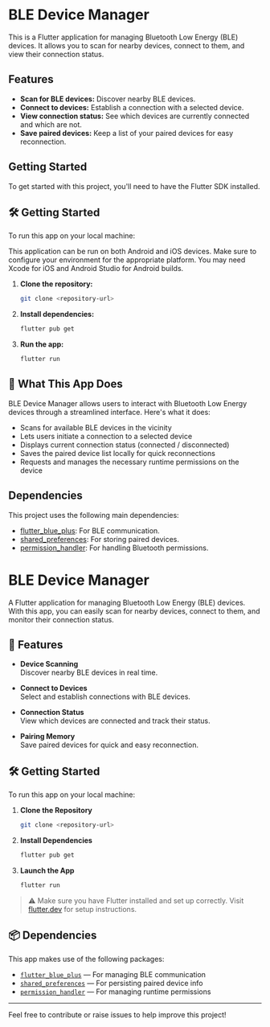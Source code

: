 # BLE Device Manager

This is a Flutter application for managing Bluetooth Low Energy (BLE) devices. It allows you to scan for nearby devices, connect to them, and view their connection status.

## Features

*   **Scan for BLE devices:** Discover nearby BLE devices.
*   **Connect to devices:** Establish a connection with a selected device.
*   **View connection status:** See which devices are currently connected and which are not.
*   **Save paired devices:** Keep a list of your paired devices for easy reconnection.

## Getting Started

To get started with this project, you'll need to have the Flutter SDK installed.

## 🛠 Getting Started

To run this app on your local machine:

This application can be run on both Android and iOS devices. Make sure to configure your environment for the appropriate platform. You may need Xcode for iOS and Android Studio for Android builds.

1.  **Clone the repository:**
    ```bash
    git clone <repository-url>
    ```
2.  **Install dependencies:**
    ```bash
    flutter pub get
    ```
3.  **Run the app:**
    ```bash
    flutter run
    ```

## 📱 What This App Does

BLE Device Manager allows users to interact with Bluetooth Low Energy devices through a streamlined interface. Here's what it does:

- Scans for available BLE devices in the vicinity
- Lets users initiate a connection to a selected device
- Displays current connection status (connected / disconnected)
- Saves the paired device list locally for quick reconnections
- Requests and manages the necessary runtime permissions on the device

## Dependencies

This project uses the following main dependencies:

*   [flutter_blue_plus](https://pub.dev/packages/flutter_blue_plus): For BLE communication.
*   [shared_preferences](https://pub.dev/packages/shared_preferences): For storing paired devices.
*   [permission_handler](https://pub.dev/packages/permission_handler): For handling Bluetooth permissions.
# BLE Device Manager

A Flutter application for managing Bluetooth Low Energy (BLE) devices. With this app, you can easily scan for nearby devices, connect to them, and monitor their connection status.

## 🚀 Features

- **Device Scanning**  
  Discover nearby BLE devices in real time.

- **Connect to Devices**  
  Select and establish connections with BLE devices.

- **Connection Status**  
  View which devices are connected and track their status.

- **Pairing Memory**  
  Save paired devices for quick and easy reconnection.

## 🛠 Getting Started

To run this app on your local machine:

1. **Clone the Repository**
    ```bash
    git clone <repository-url>
    ```

2. **Install Dependencies**
    ```bash
    flutter pub get
    ```

3. **Launch the App**
    ```bash
    flutter run
    ```

> ⚠️ Make sure you have Flutter installed and set up correctly. Visit [flutter.dev](https://flutter.dev/docs/get-started/install) for setup instructions.

## 📦 Dependencies

This app makes use of the following packages:

- [`flutter_blue_plus`](https://pub.dev/packages/flutter_blue_plus) — For managing BLE communication
- [`shared_preferences`](https://pub.dev/packages/shared_preferences) — For persisting paired device info
- [`permission_handler`](https://pub.dev/packages/permission_handler) — For managing runtime permissions

---

Feel free to contribute or raise issues to help improve this project!